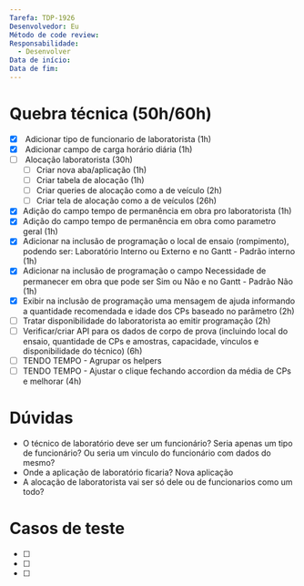 ```yaml
---
Tarefa: TDP-1926
Desenvolvedor: Eu
Método de code review: 
Responsabilidade:
  - Desenvolver
Data de início: 
Data de fim:
---
```

# Quebra técnica (50h/60h)

- [x]  Adicionar tipo de funcionario de laboratorista (1h)
- [x]  Adicionar campo de carga horário diária (1h)
- [ ]  Alocação laboratorista (30h)
	- [ ] Criar nova aba/aplicação (1h)
	- [ ] Criar tabela de alocação (1h)
	- [ ] Criar queries de alocação como a de veículo (2h)
	- [ ] Criar tela de alocação como a de veículos (26h)
- [x] Adição do campo tempo de permanência em obra pro laboratorista (1h)
- [x] Adição do campo tempo de permanência em obra como parametro geral (1h)
- [x] Adicionar na inclusão de programação o local de ensaio (rompimento), podendo ser: Laboratório Interno ou Externo e no Gantt - Padrão interno (1h)
- [x] Adicionar na inclusão de programação o campo Necessidade de permanecer em obra que pode ser Sim ou Não e no Gantt - Padrão Não (1h)
- [x] Exibir na inclusão de programação uma mensagem de ajuda informando a quantidade recomendada e idade dos CPs baseado no parâmetro (2h)
- [ ] Tratar disponibilidade do laboratorista ao emitir programação (2h)
- [ ] Verificar/criar API para os dados de corpo de prova (incluindo local do ensaio, quantidade de CPs e amostras, capacidade, vínculos e disponibilidade do técnico) (6h)
- [ ] TENDO TEMPO - Agrupar os helpers
- [ ] TENDO TEMPO - Ajustar o clique fechando accordion da média de CPs e melhorar (4h)

# Dúvidas
- O técnico de laboratório deve ser um funcionário? Seria apenas um tipo de funcionário? Ou seria um vinculo do funcionário com dados do mesmo?
- Onde a aplicação de laboratório ficaria? Nova aplicação
- A alocação de laboratorista vai ser só dele ou de funcionarios como um todo?

# Casos de teste

- [ ] 
- [ ] 
- [ ] 




